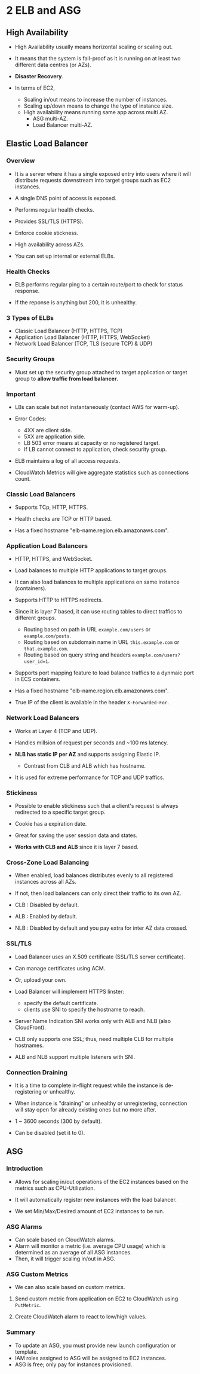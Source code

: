 # 2 ELB and ASG

## High Availability

- High Availability usually means horizontal scaling or scaling out.
- It means that the system is fail-proof as it is running on at least two
  different data centres (or AZs).
- **Disaster Recovery**.

- In terms of EC2,
    - Scaling in/out means to increase the number of instances.
    - Scaling up/down means to change the type of instance size.
    - High availability means running same app across multi AZ.
        - ASG multi-AZ.
        - Load Balancer multi-AZ.

## Elastic Load Balancer

### Overview

- It is a server where it has a single exposed entry into users where it will
  distribute requests downstream into target groups such as EC2 instances.

- A single DNS point of access is exposed.
- Performs regular health checks.
- Provides SSL/TLS (HTTPS).
- Enforce cookie stickness.
- High availability across AZs.

- You can set up internal or external ELBs.

### Health Checks

- ELB performs regular ping to a certain route/port to check for status
  response.

- If the reponse is anything but 200, it is unhealthy.

### 3 Types of ELBs

- Classic Load Balancer (HTTP, HTTPS, TCP)
- Application Load Balancer (HTTP, HTTPS, WebSocket)
- Network Load Balancer (TCP, TLS (secure TCP) & UDP)

### Security Groups

- Must set up the security group attached to target application or target group
  to **allow traffic from load balancer**.

### Important

- LBs can scale but not instantaneously (contact AWS for warm-up).
- Error Codes:
    - 4XX are client side.
    - 5XX are application side.
    - LB 503 error means at capacity or no registered target.
    - If LB cannot connect to application, check security group.

- ELB maintains a log of all access requests.
- CloudWatch Metrics will give aggregate statistics such as connections count.

### Classic Load Balancers

- Supports TCp, HTTP, HTTPS.

- Health checks are TCP or HTTP based.

- Has a fixed hostname "elb-name.region.elb.amazonaws.com".

### Application Load Balancers

- HTTP, HTTPS, and WebSocket.
- Load balances to multiple HTTP applications to target groups.
- It can also load balances to multiple applications on same instance
  (containers).

- Supports HTTP to HTTPS redirects.

- Since it is layer 7 based, it can use routing tables to direct traffics to
  different groups.
    - Routing based on path in URL `example.com/users` or `example.com/posts`.
    - Routing based on subdomain name in URL `this.example.com` or
      `that.example.com`.
    - Routing based on query string and headers `example.com/users?user_id=1`.

- Supports port mapping feature to load balance traffics to a dynmaic port in
  ECS containers.

- Has a fixed hostname "elb-name.region.elb.amazonaws.com".

- True IP of the client is available in the header `X-Forwarded-For`.

### Network Load Balancers

- Works at Layer 4 (TCP and UDP).
- Handles millsion of request per seconds and ~100 ms latency.

- **NLB has static IP per AZ** and supports assigning Elastic IP.
    - Contrast from CLB and ALB which has hostname.

- It is used for extreme performance for TCP and UDP traffics.

### Stickiness

- Possible to enable stickiness such that a client's request is always
  redirected to a specific target group.

- Cookie has a expiration date.

- Great for saving the user session data and states.

- **Works with CLB and ALB** since it is layer 7 based.

### Cross-Zone Load Balancing

- When enabled, load balances distributes evenly to all registered instances
  across all AZs.

- If not, then load balancers can only direct their traffic to its own AZ.

- CLB : Disabled by default.
- ALB : Enabled by default.
- NLB : Disabled by default and you pay extra for inter AZ data crossed. 

### SSL/TLS

- Load Balancer uses an X.509 certificate (SSL/TLS server certificate).
- Can manage certificates using ACM.
- Or, upload your own.

- Load Balancer will implement HTTPS linster:
    - specify the default certificate.
    - clients use SNI to specify the hostname to reach.

- Server Name Indication SNI works only with ALB and NLB (also CloudFront).

- CLB only supports one SSL; thus, need multiple CLB for multiple hostnames.
- ALB and NLB support multiple listeners with SNI.

### Connection Draining

- It is a time to complete in-flight request while the instance is
  de-registering or unhealthy.

- When instance is "draining" or unhealthy or unregistering, connection will
  stay open for already existing ones but no more after.

- 1 ~ 3600 seconds (300 by default).
- Can be disabled (set it to 0).




## ASG

### Introduction

- Allows for scaling in/out operations of the EC2 instances based on the
  metrics such as CPU-Utilization.

- It will automatically register new instances with the load balancer.

- We set Min/Max/Desired amount of EC2 instances to be run.

### ASG Alarms

- Can scale based on CloudWatch alarms.
- Alarm will monitor a metric (i.e. average CPU usage) which is determined as
  an average of all ASG instances.
- Then, it will trigger scaling in/out in ASG.

### ASG Custom Metrics

- We can also scale based on custom metrics.

1. Send custom metric from application on EC2 to CloudWatch using `PutMetric`.

2. Create CloudWatch alarm to react to low/high values.

### Summary

- To update an ASG, you must provide new launch configuration or template.
- IAM roles assigned to ASG will be assigned to EC2 instances.
- ASG is free; only pay for instances provisioned.



